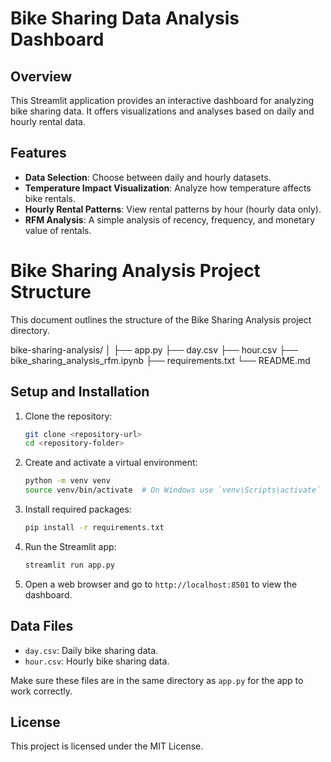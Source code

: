 # Bike Sharing Data Analysis Dashboard

## Overview
This Streamlit application provides an interactive dashboard for analyzing bike sharing data. It offers visualizations and analyses based on daily and hourly rental data.

## Features
- **Data Selection**: Choose between daily and hourly datasets.
- **Temperature Impact Visualization**: Analyze how temperature affects bike rentals.
- **Hourly Rental Patterns**: View rental patterns by hour (hourly data only).
- **RFM Analysis**: A simple analysis of recency, frequency, and monetary value of rentals.

Bike Sharing Analysis Project Structure
=======================================

This document outlines the structure of the Bike Sharing Analysis project directory.

bike-sharing-analysis/
│
├── app.py
├── day.csv
├── hour.csv
├── bike\_sharing\_analysis\_rfm.ipynb
├── requirements.txt
└── README.md

## Setup and Installation

1. Clone the repository:
    ```bash
    git clone <repository-url>
    cd <repository-folder>
    ```

2. Create and activate a virtual environment:
    ```bash
    python -m venv venv
    source venv/bin/activate  # On Windows use `venv\Scripts\activate`
    ```

3. Install required packages:
    ```bash
    pip install -r requirements.txt
    ```

4. Run the Streamlit app:
    ```bash
    streamlit run app.py
    ```

5. Open a web browser and go to `http://localhost:8501` to view the dashboard.

## Data Files
- `day.csv`: Daily bike sharing data.
- `hour.csv`: Hourly bike sharing data.

Make sure these files are in the same directory as `app.py` for the app to work correctly.

## License
This project is licensed under the MIT License.


